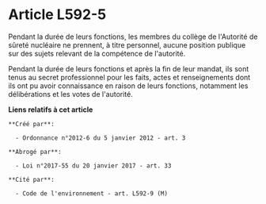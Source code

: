 # Article L592-5

Pendant la durée de leurs fonctions, les membres du collège de l'Autorité de sûreté nucléaire ne prennent, à titre personnel,
aucune position publique sur des sujets relevant de la compétence de l'autorité. 

Pendant la durée de leurs fonctions et après la fin de leur mandat, ils sont tenus au secret professionnel pour les faits,
actes et renseignements dont ils ont pu avoir connaissance en raison de leurs fonctions, notamment les délibérations et les
votes de l'autorité.

**Liens relatifs à cet article**

	**Créé par**:

	  - Ordonnance n°2012-6 du 5 janvier 2012 - art. 3

	**Abrogé par**:

	  - Loi n°2017-55 du 20 janvier 2017 - art. 33

	**Cité par**:

	  - Code de l'environnement - art. L592-9 (M)
